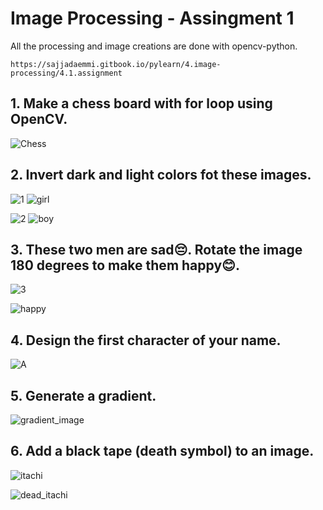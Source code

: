 # Image Processing - Assingment 1

All the processing and image creations are done with opencv-python.

`https://sajjadaemmi.gitbook.io/pylearn/4.image-processing/4.1.assignment`

## 1. Make a chess board with for loop using OpenCV.

![Chess](https://github.com/ArmanAghania/PyLearn/assets/116000600/81660bac-e09d-493e-82bd-a232ac3955bf)


## 2. Invert dark and light colors fot these images.

![1](https://github.com/ArmanAghania/PyLearn/assets/116000600/f77406dc-9d49-44e5-897d-e75a5c53a254)  ![girl](https://github.com/ArmanAghania/PyLearn/assets/116000600/82c13e02-ff1c-4304-b875-ae7778989c5d)

![2](https://github.com/ArmanAghania/PyLearn/assets/116000600/aea3a494-2559-4b56-b715-c219d5eebe06)  ![boy](https://github.com/ArmanAghania/PyLearn/assets/116000600/102dc8c8-059d-4b8f-b75f-88809172d9db)

## 3. These two men are sad😔. Rotate the image 180 degrees to make them happy😊.


![3](https://github.com/ArmanAghania/PyLearn/assets/116000600/a0172021-fe25-4f8a-bd73-3ec5dbd844dd)

![happy](https://github.com/ArmanAghania/PyLearn/assets/116000600/af172c31-ab4a-4fd1-a1d6-0513a79728c3)

## 4. Design the first character of your name.

![A](https://github.com/ArmanAghania/PyLearn/assets/116000600/7bbb6cf0-7fb4-432d-838a-85c51fcdf0fc)

## 5. Generate a gradient.

![gradient_image](https://github.com/ArmanAghania/PyLearn/assets/116000600/48b115f8-d783-44ee-9117-e8cb03820b07)

## 6. Add a black tape (death symbol) to an image.

![itachi](https://github.com/ArmanAghania/PyLearn/assets/116000600/5d3da99f-7e07-4d92-81c2-3143b4e5a4c9)

![dead_itachi](https://github.com/ArmanAghania/PyLearn/assets/116000600/84fa4140-2fe8-4558-aa95-aebd8a56d756)

